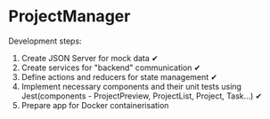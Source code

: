 # ProjectManager

Development steps:
  1. Create JSON Server for mock data ✔
  2. Create services for "backend" communication ✔
  3. Define actions and reducers for state management ✔
  4. Implement necessary components and their unit tests using Jest(components - ProjectPreview, ProjectList, Project, Task...) ✔
  5. Prepare app for Docker containerisation 
